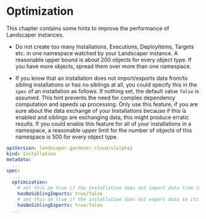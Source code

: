 # Optimization

This chapter contains some hints to improve the performance of Landscaper instances.

- Do not create too many Installations, Executions, DeployItems, Targets etc. in one namespace watched by your 
  Landscaper instance. A reasonable upper bound is about 200 objects for every object type. If you have more
  objects, spread them over more than one namespace.

- If you know that an installation does not import/exports data from/to sibling installations or has no 
  siblings at all, you could specify this in the `spec` of an installation as follows. If nothing set, the default
  value `false` is assumed. This hint prevents the need for complex dependency computation and speeds up processing. 
  Only use this feature, if you are sure about the data exchange of your Installations because if this is enabled and 
  siblings are exchanging data, this might produce erratic results. If you could enable this feature for all of your 
  installations in a namespace, a reasonable upper limit for the number of objects of this namespace is 500 for every 
  object type.

```yaml
apiVersion: landscaper.gardener.cloud/v1alpha1
kind: Installation
metadata:
  ...
spec:
  ...
  optimization:
    # set this on true if the installation does not import data from its siblings or has no siblings at all
    hasNoSiblingImports: true/false
    # set this on true if the installation does not export data to its siblings or has no siblings at all
    hasNoSiblingExports: true/false 
  ...
```